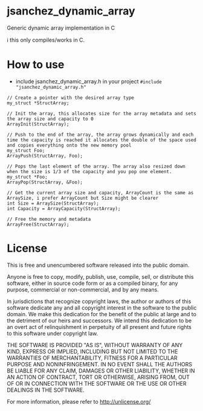 # jsanchez_dynamic_array
Generic dynamic array implementation in C

:information_source: this only compiles/works in C.

# How to use

- include jsanchez_dynamic_array.h in your project
``` #include "jsanchez_dynamic_array.h" ```

```
// Create a pointer with the desired array type
my_struct *StructArray;

// Init the array, this allocates size for the array metadata and sets the array size and capacity to 0
ArrayInit(StructArray);

// Push to the end of the array, the array grows dynamically and each
time the capacity is reached it allocates the double of the space used
and copies everything onto the new memory pool
my_struct Foo;
ArrayPush(StructArray, Foo);

// Pops the last element of the array. The array also resized down when the size is 1/3 of the capacity and you pop one element.
my_struct *Foo;
ArrayPop(StructArray, &Foo);

// Get the current array size and capacity, ArrayCount is the same as ArraySize, i prefer ArrayCount but Size might be clearer
int Size = ArraySize(StructArray);
int Capacity = ArrayCapacity(StructArray);

// Free the memory and metadata
ArrayFree(StructArray);
```

# License

This is free and unencumbered software released into the public domain.

Anyone is free to copy, modify, publish, use, compile, sell, or
distribute this software, either in source code form or as a compiled
binary, for any purpose, commercial or non-commercial, and by any
means.

In jurisdictions that recognize copyright laws, the author or authors
of this software dedicate any and all copyright interest in the
software to the public domain. We make this dedication for the benefit
of the public at large and to the detriment of our heirs and
successors. We intend this dedication to be an overt act of
relinquishment in perpetuity of all present and future rights to this
software under copyright law.

THE SOFTWARE IS PROVIDED "AS IS", WITHOUT WARRANTY OF ANY KIND,
EXPRESS OR IMPLIED, INCLUDING BUT NOT LIMITED TO THE WARRANTIES OF
MERCHANTABILITY, FITNESS FOR A PARTICULAR PURPOSE AND NONINFRINGEMENT.
IN NO EVENT SHALL THE AUTHORS BE LIABLE FOR ANY CLAIM, DAMAGES OR
OTHER LIABILITY, WHETHER IN AN ACTION OF CONTRACT, TORT OR OTHERWISE,
ARISING FROM, OUT OF OR IN CONNECTION WITH THE SOFTWARE OR THE USE OR
OTHER DEALINGS IN THE SOFTWARE.

For more information, please refer to <http://unlicense.org/>

